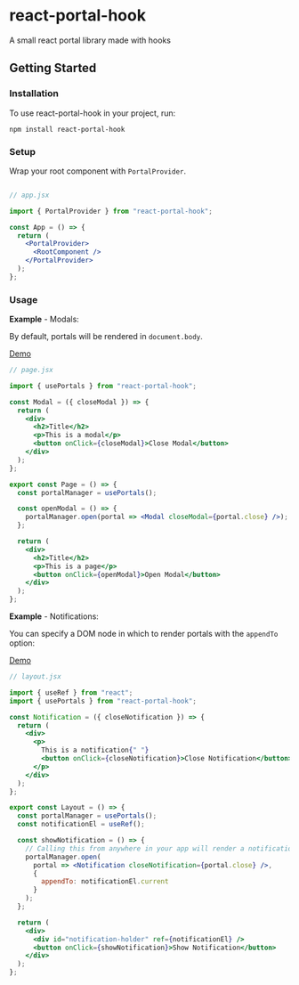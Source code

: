 # react-portal-hook

A small react portal library made with hooks

## Getting Started

### Installation

To use react-portal-hook in your project, run:

```shell script
npm install react-portal-hook
```

### Setup

Wrap your root component with `PortalProvider`.

```jsx

// app.jsx

import { PortalProvider } from "react-portal-hook";

const App = () => {
  return (
    <PortalProvider>
      <RootComponent />
    </PortalProvider>
  );
};
```

### Usage

**Example** - Modals:

By default, portals will be rendered in `document.body`.

[Demo](https://codesandbox.io/s/react-portal-hook-modal-example-iow95)

```jsx
// page.jsx

import { usePortals } from "react-portal-hook";

const Modal = ({ closeModal }) => {
  return (
    <div>
      <h2>Title</h2>
      <p>This is a modal</p>
      <button onClick={closeModal}>Close Modal</button>
    </div>
  );
};

export const Page = () => {
  const portalManager = usePortals();

  const openModal = () => {
    portalManager.open(portal => <Modal closeModal={portal.close} />);
  };

  return (
    <div>
      <h2>Title</h2>
      <p>This is a page</p>
      <button onClick={openModal}>Open Modal</button>
    </div>
  );
};
```

**Example** - Notifications:

You can specify a DOM node in which to render portals with the `appendTo` option:

[Demo](https://codesandbox.io/s/react-portal-hook-notifications-example-os1b4)

```jsx
// layout.jsx

import { useRef } from "react";
import { usePortals } from "react-portal-hook";

const Notification = ({ closeNotification }) => {
  return (
    <div>
      <p>
        This is a notification{" "}
        <button onClick={closeNotification}>Close Notification</button>
      </p>
    </div>
  );
};

export const Layout = () => {
  const portalManager = usePortals();
  const notificationEl = useRef();

  const showNotification = () => {
    // Calling this from anywhere in your app will render a notification
    portalManager.open(
      portal => <Notification closeNotification={portal.close} />,
      {
        appendTo: notificationEl.current
      }
    );
  };

  return (
    <div>
      <div id="notification-holder" ref={notificationEl} />
      <button onClick={showNotification}>Show Notification</button>
    </div>
  );
};
```
